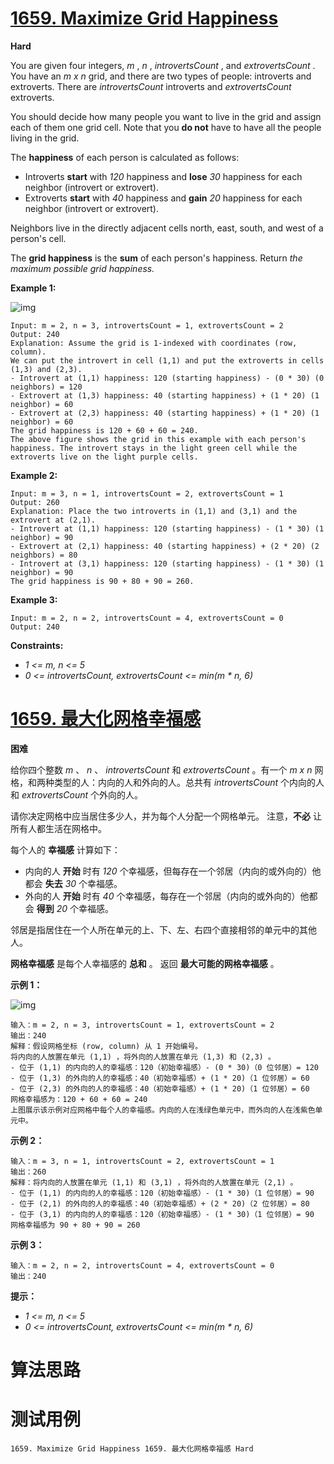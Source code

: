 # [1659. Maximize Grid Happiness][enTitle]

**Hard**

You are given four integers,  *m* ,  *n* ,  *introvertsCount* , and  *extrovertsCount* . You have an  *m x n*  grid, and there are two types of people: introverts and extroverts. There are  *introvertsCount*  introverts and  *extrovertsCount*  extroverts.

You should decide how many people you want to live in the grid and assign each of them one grid cell. Note that you **do not**  have to have all the people living in the grid.

The **happiness**  of each person is calculated as follows:

- Introverts **start**  with  *120*  happiness and **lose**   *30*  happiness for each neighbor (introvert or extrovert). 
- Extroverts **start**  with  *40*  happiness and **gain**   *20*  happiness for each neighbor (introvert or extrovert).

Neighbors live in the directly adjacent cells north, east, south, and west of a person's cell.

The **grid happiness**  is the **sum**  of each person's happiness. Return *the maximum possible grid happiness.* 



**Example 1:** 

![img](https://assets.leetcode.com/uploads/2020/11/05/grid_happiness.png)

```
Input: m = 2, n = 3, introvertsCount = 1, extrovertsCount = 2
Output: 240
Explanation: Assume the grid is 1-indexed with coordinates (row, column).
We can put the introvert in cell (1,1) and put the extroverts in cells (1,3) and (2,3).
- Introvert at (1,1) happiness: 120 (starting happiness) - (0 * 30) (0 neighbors) = 120
- Extrovert at (1,3) happiness: 40 (starting happiness) + (1 * 20) (1 neighbor) = 60
- Extrovert at (2,3) happiness: 40 (starting happiness) + (1 * 20) (1 neighbor) = 60
The grid happiness is 120 + 60 + 60 = 240.
The above figure shows the grid in this example with each person's happiness. The introvert stays in the light green cell while the extroverts live on the light purple cells.

```

**Example 2:** 

```
Input: m = 3, n = 1, introvertsCount = 2, extrovertsCount = 1
Output: 260
Explanation: Place the two introverts in (1,1) and (3,1) and the extrovert at (2,1).
- Introvert at (1,1) happiness: 120 (starting happiness) - (1 * 30) (1 neighbor) = 90
- Extrovert at (2,1) happiness: 40 (starting happiness) + (2 * 20) (2 neighbors) = 80
- Introvert at (3,1) happiness: 120 (starting happiness) - (1 * 30) (1 neighbor) = 90
The grid happiness is 90 + 80 + 90 = 260.

```

**Example 3:** 

```
Input: m = 2, n = 2, introvertsCount = 4, extrovertsCount = 0
Output: 240

```



**Constraints:** 

-  *1 <= m, n <= 5*  
-  *0 <= introvertsCount, extrovertsCount <= min(m * n, 6)* 


# [1659. 最大化网格幸福感][cnTitle]

**困难**

给你四个整数  *m* 、 *n* 、 *introvertsCount*  和  *extrovertsCount*  。有一个  *m x n*  网格，和两种类型的人：内向的人和外向的人。总共有  *introvertsCount*  个内向的人和  *extrovertsCount*  个外向的人。

请你决定网格中应当居住多少人，并为每个人分配一个网格单元。 注意，**不必**  让所有人都生活在网格中。

每个人的 **幸福感**  计算如下：

- 内向的人 **开始**  时有  *120*  个幸福感，但每存在一个邻居（内向的或外向的）他都会 **失去**   *30*  个幸福感。 
- 外向的人 **开始**  时有  *40*  个幸福感，每存在一个邻居（内向的或外向的）他都会 **得到**   *20*  个幸福感。

邻居是指居住在一个人所在单元的上、下、左、右四个直接相邻的单元中的其他人。

**网格幸福感**  是每个人幸福感的 **总和**  。 返回 **最大可能的网格幸福感**  。



**示例 1：** 

![img](https://assets.leetcode-cn.com/aliyun-lc-upload/uploads/2020/11/15/grid_happiness.png)

```
输入：m = 2, n = 3, introvertsCount = 1, extrovertsCount = 2
输出：240
解释：假设网格坐标 (row, column) 从 1 开始编号。
将内向的人放置在单元 (1,1) ，将外向的人放置在单元 (1,3) 和 (2,3) 。
- 位于 (1,1) 的内向的人的幸福感：120（初始幸福感）- (0 * 30)（0 位邻居）= 120
- 位于 (1,3) 的外向的人的幸福感：40（初始幸福感）+ (1 * 20)（1 位邻居）= 60
- 位于 (2,3) 的外向的人的幸福感：40（初始幸福感）+ (1 * 20)（1 位邻居）= 60
网格幸福感为：120 + 60 + 60 = 240
上图展示该示例对应网格中每个人的幸福感。内向的人在浅绿色单元中，而外向的人在浅紫色单元中。

```

**示例 2：** 

```
输入：m = 3, n = 1, introvertsCount = 2, extrovertsCount = 1
输出：260
解释：将内向的人放置在单元 (1,1) 和 (3,1) ，将外向的人放置在单元 (2,1) 。
- 位于 (1,1) 的内向的人的幸福感：120（初始幸福感）- (1 * 30)（1 位邻居）= 90
- 位于 (2,1) 的外向的人的幸福感：40（初始幸福感）+ (2 * 20)（2 位邻居）= 80
- 位于 (3,1) 的内向的人的幸福感：120（初始幸福感）- (1 * 30)（1 位邻居）= 90
网格幸福感为 90 + 80 + 90 = 260

```

**示例 3：** 

```
输入：m = 2, n = 2, introvertsCount = 4, extrovertsCount = 0
输出：240

```



**提示：** 

-  *1 <= m, n <= 5*  
-  *0 <= introvertsCount, extrovertsCount <= min(m * n, 6)* 




# 算法思路

# 测试用例
```
1659. Maximize Grid Happiness 1659. 最大化网格幸福感 Hard
```

[enTitle]: https://leetcode.com/problems/maximize-grid-happiness/
[cnTitle]: https://leetcode-cn.com/problems/maximize-grid-happiness/
